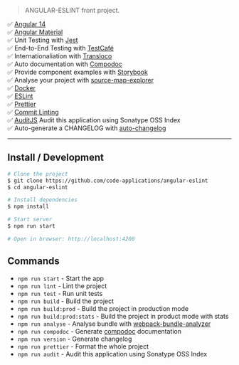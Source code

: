 > ANGULAR-ESLINT front project.

✅ [Angular 14](https://angular.io/)  
✅ [Angular Material](https://material.angular.io/)  
✅ Unit Testing with [Jest](https://jestjs.io/)  
✅ End-to-End Testing with [TestCafé](https://testcafe.io/)  
✅ Internationaliation with [Transloco](https://github.com/ngneat/transloco)  
✅ Auto documentation with [Compodoc](https://compodoc.app/)  
✅ Provide component examples with [Storybook](https://storybook.js.org/)  
✅ Analyse your project with [source-map-explorer](https://www.npmjs.com/package/source-map-explorer)  
✅ [Docker](https://www.docker.com/)  
✅ [ESLint](https://eslint.org/)  
✅ [Prettier](https://prettier.io/)  
✅ [Commit Linting](https://github.com/conventional-changelog/commitlint)  
✅ [AuditJS](https://www.npmjs.com/package/auditjs) Audit this application using Sonatype OSS Index  
✅ Auto-generate a CHANGELOG with [auto-changelog](https://github.com/cookpete/auto-changelog)

<hr>

## Install / Development

```bash
# Clone the project
$ git clone https://github.com/code-applications/angular-eslint
$ cd angular-eslint

# Install dependencies
$ npm install

# Start server
$ npm run start

# Open in browser: http://localhost:4200
```

## Commands

- `npm run start` - Start the app
- `npm run lint` - Lint the project
- `npm run test` - Run unit tests
- `npm run build` - Build the project
- `npm run build:prod` - Build the project in production mode
- `npm run build:prod:stats` - Build the project in product mode with stats
- `npm run analyse` - Analyse bundle with [webpack-bundle-analyzer](https://github.com/webpack-contrib/webpack-bundle-analyzer)
- `npm run compodoc` - Generate [compodoc](https://github.com/compodoc/compodoc) documentation
- `npm run version` - Generate changelog
- `npm run prettier` - Format the whole project
- `npm run audit` - Audit this application using Sonatype OSS Index
